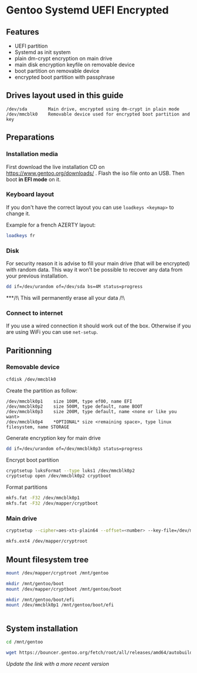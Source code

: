 # Gentoo Systemd UEFI Encrypted

## Features
- UEFI partition
- Systemd as init system
- plain dm-crypt encryption on main drive
- main disk encryption keyfile on removable device
- boot partition on removable device
- encrypted boot partition with passphrase

## Drives layout used in this guide
```
/dev/sda        Main drive, encrypted using dm-crypt in plain mode
/dev/mmcblk0    Removable device used for encrypted boot partition and key
```

## Preparations
### Installation media
First download the live installation CD on https://www.gentoo.org/downloads/ .
Flash the iso file onto an USB.
Then boot **in EFI mode** on it.

### Keyboard layout
If you don't have the correct layout you can use ``loadkeys <keymap>`` to change it.

Example for a french AZERTY layout:
```bash
loadkeys fr
```

### Disk
For security reason it is advise to fill your main drive (that will be encrypted) with random data. This way it won't be possible to recover any data from your previous installation.

```bash
dd if=/dev/urandom of=/dev/sda bs=4M status=progress
```

***/!\ This will permanently erase all your data /!\


### Connect to internet
If you use a wired connection it should work out of the box.
Otherwise if you are using WiFi you can use ``net-setup``.

## Paritionning
### Removable device
```bash
cfdisk /dev/mmcblk0
```
Create the partition as follow:
```
/dev/mmcblk0p1    size 100M, type ef00, name EFI
/dev/mmcblk0p2    size 500M, type default, name BOOT
/dev/mmcblk0p3    size 200M, type default, name <none or like you want>
/dev/mmcblk0p4    *OPTIONAL* size <remaining space>, type linux filesystem, name STORAGE
```

Generate encryption key for main drive
```bash
dd if=/dev/urandom of=/dev/mmcblk0p3 status=progress
```

Encrypt boot partition
```bash
cryptsetup luksFormat --type luks1 /dev/mmcblk0p2
cryptsetup open /dev/mmcblk0p2 cryptboot
```

Format partitions
```bash
mkfs.fat -F32 /dev/mmcblk0p1
mkfs.fat -F32 /dev/mapper/cryptboot
```

### Main drive
```bash
cryptsetup --cipher=aes-xts-plain64 --offset=<number> --key-file=/dev/mmcblk0p2 --keyfile-offset=<number> --key-size=512 open --type plain /dev/sda cryptroot
```

```bash
mkfs.ext4 /dev/mapper/cryptroot
```

## Mount filesystem tree
```bash
mount /dev/mapper/cryptroot /mnt/gentoo

mkdir /mnt/gentoo/boot
mount /dev/mapper/cryptboot /mnt/gentoo/boot

mkdir /mnt/gentoo/boot/efi
mount /dev/mmcblk0p1 /mnt/gentoo/boot/efi
```
```bash

```

## System installation

```bash
cd /mnt/gentoo
```

```bash
wget https://bouncer.gentoo.org/fetch/root/all/releases/amd64/autobuilds/20210221T214504Z/stage3-amd64-systemd-20210221T214504Z.tar.xz
```
*Update the link with a more recent version*

```bash

```

```bash

```
